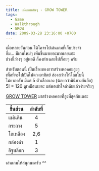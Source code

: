 ```yaml
---
title: เล่นเกมกันๆ - GROW TOWER
tags:
  - Game
  - Walkthrough
  - GROW
date: 2009-03-28 23:16:00 +0700
---
```


เมื่อหลายวันก่อน ได้โคจรไปเล่นเกมที่เว็บประจำ  
อึ่ม... มีเกมใหม่ๆ เพิ่มขึ้นมาเยอะมากเลยแฮะ  
ช่วงนี้ว่างๆ อยู่พอดี ก็คงทำเฉลยไปเรื่อยๆ ครับ

สำหรับตอนนี้ เป็นเรื่องของการสร้างหอคอยสูงๆ  
เพื่อที่จะไปเปิดไฟดวงอาทิตย์ ส่องสว่างให้โลกใบนี้  
ไม่ยากครับ มีแค่ 5 ตัวเลือกเอง (น้อยกว่ามินิบางอันอีก)  
5! = 120 ดูเหมือนเยอะ แต่พอเข้าใจลำดับแล้วง่ายจริงๆ

[GROW TOWER][] มาสร้างหอคอยที่สูงที่สุดกันเถอะ

|  ชิ้นส่วน  | ลำดับที่ |
| ------- |:-----:|
| แผ่นดิน   |   4   |
| กระถาง  |   5   |
| โถเหลือง |  2,6  |
| กล่องดำ  |   1   |
| อิฐบล๊อก  |   3   |

เล่นเกมให้สนุกนะครับ ^^


[GROW TOWER]: //www.eyezmaze.com/eyezblog_en/blog/2009/01/grow_tower.html
